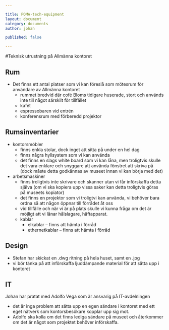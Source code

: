 ```yaml
---

title: POMA-tech-equipment  
layout: document  
category: documents   
author: johan

published: false

---
```


#Teknisk utrustning på Allmänna kontoret

## Rum
* Det finns ett antal platser som vi kan föreslå som mötesrum för användare av Allmänna kontoret
	* rummet bredvid där cofé Bloms tidigare huserade, stort och används inte till något särskilt för tillfället
	* kafét
	* espressobaren vid entrén
	* konferensrum med förberedd projektor

## Rumsinventarier
* kontorsmöbler
	* finns enkla stolar, dock inget att sitta på under en hel dag
	* finns några hyllsystem som vi kan använda
	* det finns en slags white board som vi kan låna, men troligtvis skulle det vara enklare och snyggare att använda fönstret att skriva på (dock måste detta godkännas av museet innan vi kan börja med det)
* arbetsmaskiner
	* finns troligtvis inte skrivare och skanner utan vi får införskaffa detta själva (om vi ska kopiera upp vissa saker kan detta troligtvis göras på museets kopiator)
	* det finns en projektor som vi troligtvi kan använda, vi behöver bara ordna så att någon öppnar till förrådet åt oss
	* vid tillfälle och när vi är på plats skulle vi kunna fråga om det är möjligt att vi lånar hålslagare, häftapparat.
	* kablar
		* elkablar – finns att hämta i förråd
		* ethernetkablar – finns att hämta i förråd

## Design
* Stefan har skickat en .dwg ritning på hela huset, samt en .jpg 
* vi bör tänka på att införskaffa ljuddämpande material för att sätta upp i kontoret

## IT
Johan har pratat med Adolfo Vega som är ansvarig på IT-avdelningen

* det är inga problem att sätta upp en egen sändare i kontoret med ett eget nätverk som kontorsbesökare kopplar upp sig mot.
* Adolfo ska kolla om det finns lediga sändare på museet och återkommer om det är något som projektet behöver införskaffa.

